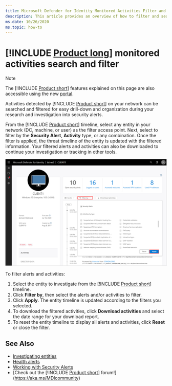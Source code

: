 ```yaml
---
title: Microsoft Defender for Identity Monitored Activities Filter and Search
description: This article provides an overview of how to filter and search monitored activities using Microsoft Defender for Identity.
ms.date: 10/26/2020
ms.topic: how-to
---
```


# [!INCLUDE [Product long](includes/product-long.md)] monitored activities search and filter

> [!NOTE]
> The [!INCLUDE [Product short](includes/product-short.md)] features explained on this page are also accessible using the new [portal](https://portal.cloudappsecurity.com).

Activities detected by [!INCLUDE [Product short](includes/product-short.md)] on your network can be searched and filtered for easy drill-down and organization during your research and investigation into security alerts.

From the [!INCLUDE [Product short](includes/product-short.md)] timeline, select any entity in your network (DC, machine, or user) as the filter access point. Next, select to filter by the **Security Alert**, **Activity** type, or any combination. Once the filter is applied, the threat timeline of the entity is updated with the filtered information. Your filtered alerts and activities can also be downloaded to continue your investigation or tracking in other tools.

![Filter alerts and activities](media/activities-filter.png)

To filter alerts and activities:

 1. Select the entity to investigate from the [!INCLUDE [Product short](includes/product-short.md)] timeline.
 2. Click **Filter by**, then select the alerts and/or activities to filter.
 3. Click **Apply**. The entity timeline is updated according to the filters you selected.
 4. To download the filtered activities, click **Download activities** and select the date range for your download report.
 5. To reset the entity timeline to display all alerts and activities, click **Reset** or close the filter.

## See Also

- [Investigating entities](investigate-entity.md)
- [Health alerts](health-alerts.md)
- [Working with Security Alerts](working-with-suspicious-activities.md)
- [Check out the [!INCLUDE [Product short](includes/product-short.md)] forum!](https://aka.ms/MDIcommunity)
